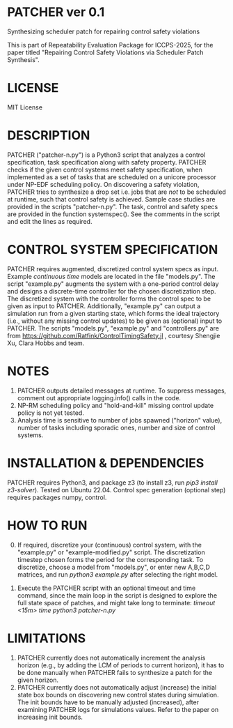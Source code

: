 # PATCHER ver 0.1
Synthesizing scheduler patch for repairing control safety violations

This is part of Repeatability Evaluation Package for ICCPS-2025, for the paper titled "Repairing Control Safety Violations via Scheduler Patch Synthesis". 

# LICENSE
MIT License

# DESCRIPTION
PATCHER ("patcher-n.py") is a Python3 script that analyzes a control specification, task specification along with safety property. PATCHER checks if the given control systems meet safety specification, when implemented as a set of tasks that are scheduled on a unicore processor under NP-EDF scheduling policy. On discovering a safety violation, PATCHER tries to synthesize a drop set i.e. jobs that are *not* to be scheduled at runtime, such that control safety is achieved. Sample case studies are provided in the scripts "patcher-n.py". The task, control and safety specs are provided in the function systemspec(). See the comments in the script and edit the lines as required. 

# CONTROL SYSTEM SPECIFICATION
PATCHER requires augmented, discretized control system specs as input. Example *continuous time* models are located in the file "models.py". The script "example.py" augments the system with a one-period control delay and designs a discrete-time controller for the chosen discretization step. The discretized system with the controller forms the control spec to be given as input to PATCHER. Additionally, "example.py" can output a simulation run from a given starting state, which forms the ideal trajectory (i.e., without any missing control updates) to be given as (optional) input to PATCHER. 
The scripts "models.py", "example.py" and "controllers.py" are from https://github.com/Ratfink/ControlTimingSafety.jl , courtesy Shengjie Xu, Clara Hobbs and team.   

# NOTES
1) PATCHER outputs detailed messages at runtime. To suppress messages, comment out appropriate logging.info() calls in the code. 
2) NP-RM scheduling policy and "hold-and-kill" missing control update policy is not yet tested.
3) Analysis time is sensitive to number of jobs spawned ("horizon" value), number of tasks including  sporadic ones, number and size of control systems.

# INSTALLATION & DEPENDENCIES
PATCHER requires Python3, and package z3 (to install z3, run *pip3 install z3-solver*). Tested on Ubuntu 22.04. 
Control spec generation (optional step) requires packages numpy, control.

# HOW TO RUN
0) If required, discretize your (continuous) control system, with the "example.py" or "example-modified.py" script. The discretization timestep chosen forms the period for the corresponding task. To discretize, choose a model from "models.py", or enter new A,B,C,D matrices, and run *python3 example.py* after selecting the right model.

1) Execute the PATCHER script with an optional timeout and time command, since the main loop in the script is designed to explore the full state space of patches, and might take long to terminate:    *timeout <15m> time python3 patcher-n.py*

# LIMITATIONS
1) PATCHER currently does not automatically increment the analysis horizon (e.g., by adding the LCM of periods to current horizon), it has to be done manually when PATCHER fails to synthesize a patch for the given horizon.
2) PATCHER currently does not automatically adjust (increase) the initial state box bounds on discovering new control states during simulation. The init bounds have to be manually adjusted (increased), after examining PATCHER logs for simulations values. Refer to the paper on increasing init bounds. 
